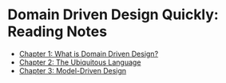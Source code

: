 # Domain Driven Design Quickly: Reading Notes

* [Chapter 1: What is Domain Driven Design?](ch1.md)
* [Chapter 2: The Ubiquitous Language](ch2.md)
* [Chapter 3: Model-Driven Design](ch3.md)

